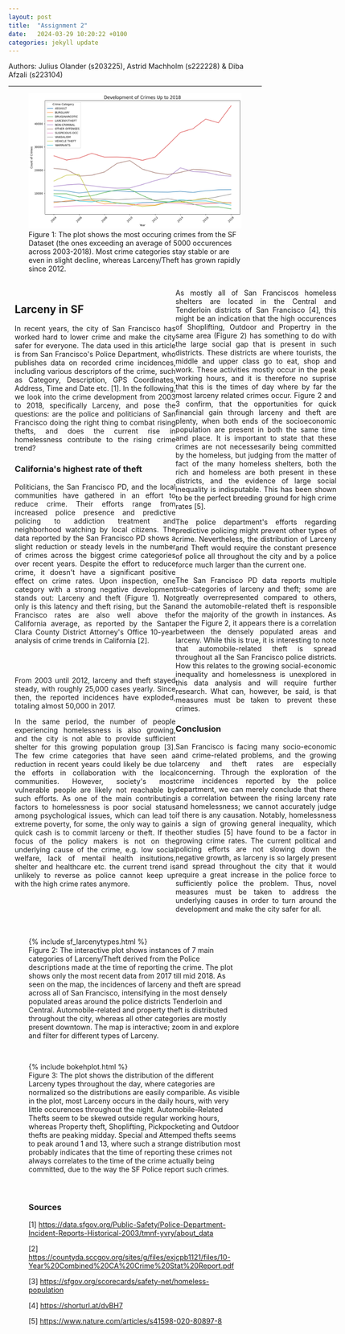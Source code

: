 ```yaml
---
layout: post
title:  "Assignment 2"
date:   2024-03-29 10:20:22 +0100
categories: jekyll update
---
```


Authors: Julius Olander (s203225), Astrid Machholm (s222228) & Diba Afzali (s223104)

---

<figure> 
<img class="article-image" src="/assets/images/crime_development.png" alt="A descriptive alt text">
<figcaption>Figure 1: The plot shows the most occuring crimes from the SF Dataset (the ones exceeding an average of 5000 occurences across 2003-2018). Most crime categories stay stable or are even in slight decline, whereas Larceny/Theft has grown rapidly since 2012. </figcaption>
</figure>


<br/>

<div class="container">
<div class="flex-grid">
  <div class="col">
    <h2 class="article-heading">Larceny in SF</h2>

<span>In recent years, the city of San Francisco has worked hard to lower crime and make the city safer for everyone. The data used in this article is from San Francisco's Police Department, who publishes data on recorded crime incidences, including various descriptors of the crime, such as Category, Description, GPS Coordinates, Address, Time and Date etc. [1]. In the following, we look into the crime development from 2003 to 2018, specifically Larceny, and pose the questions: are the police and politicians of San Francisco doing the right thing to combat rising thefts, and does the current rise in homelessness contribute to the rising crime trend? </span>
 
<h3>California's highest rate of theft </h3>

<span>Politicians, the San Francisco PD, and the local communities have gathered in an effort to reduce crime. Their efforts range from increased police presence and predictive policing to addiction treatment and neighborhood watching by local citizens. The data reported by the San Francisco PD shows a slight reduction or steady levels in the number of crimes across the biggest crime categories over recent years. Despite the effort to reduce crime, it doesn't have a significant positive effect on crime rates. Upon inspection, one category with a strong negative development stands out: Larceny and theft (Figure 1).  </span>
Not only is this latency and theft rising, but the San Francisco rates are also well above the California average, as reported by the Santa Clara County District Attorney's Office 10-year analysis of crime trends in California [2].

<br/> 

<br/>  
  
<span>From 2003 until 2012, larceny and theft stayed steady, with roughly 25,000 cases yearly. Since then, the reported incidences have exploded, totaling almost 50,000 in 2017. </span>
   
<span>In the same period, the number of people experiencing homelessness is also growing, and the city is not able to provide sufficient shelter for this growing population group [3]. The few crime categories that have seen a reduction in recent years could likely be due to the efforts in collaboration with the local communities. However, society's most vulnerable people are likely not reachable by such efforts. As one of the main contributing factors to homelessness is poor social status among psychological issues, which can lead to extreme poverty, for some, the only way to gain quick cash is to commit larceny or theft. If the focus of the policy makers is not on the underlying cause of the crime, e.g. low social welfare, lack of mentail health insitutions, shelter and healthcare etc. the current trend is unlikely to reverse as police cannot keep up with the high crime rates anymore. </span>
 

 


</div>


<div class="col">
<span>As mostly all of San Franciscos homeless shelters are located in the Central and Tenderloin districts of San Francisco [4], this might be an indication that the high occurences of Shoplifting, Outdoor and Propertry  in the same area (Figure 2) has something to do with the large social gap that is present in such districts. These districts are where tourists, the middle and upper class go to eat, shop and work. These activities mostly occur in the peak working hours, and it is therefore no suprise that this is the times of day where by far the most larceny related crimes occur. Figure 2 and 3 confirm, that the opportunities for quick financial gain through larceny and theft are plenty, when both ends of the socioeconomic population are present in both the same time and place. It is important to state that these crimes are not necessesarily being committed by the homeless, but judging from the matter of fact of the many homeless shelters, both the rich and homeless are both present in these districts, and the evidence of large social inequality is indisputable. This has been shown to be the perfect breeding ground for high crime rates [5]. </span>
<br/>  

<span>The police department's efforts regarding predictive policing might prevent other types of crime. Nevertheless, the distribution of Larceny and Theft would require the constant presence of police all throughout the city and by a police force much larger than the current one. </span>
 
<span>
The San Francisco PD data reports multiple sub-categories of larceny and theft; some are greatly overrepresented compared to others, and the automobile-related theft is responsible for the majority of the growth in instances. As per the Figure 2, it appears there is a correlation between the densely populated areas and larceny. While this is true, it is interesting to note that automobile-related theft is spread throughout all the San Francisco police districts. How this relates to the growing social-economic inequality and homelessness is unexplored in this data analysis and will require further research. What can, however, be said, is that measures must be taken to prevent these crimes.
</span>
 

<h3>Conclusion </h3>

<span>
San Francisco is facing many socio-economic and crime-related problems, and the growing larceny and theft rates are especially concerning. Through the exploration of the crime incidences reported by the police department, we can merely conclude that there is a correlation between the rising larceny rate and homelessness; we cannot accurately judge if there is any causation. Notably, homelessness is a sign of growing general inequality, which other studies [5] have found to be a factor in growing crime rates. The current political and policing efforts are not slowing down the negative growth, as larceny is so largely present and spread throughout the city that it would require a great increase in the police force to sufficiently police the problem. Thus, novel measures must be taken to address the underlying causes in order to turn around the development and make the city safer for all.
</span>

</div>
</div>


</div>

<br/>
<br/>
<figure> 
{% include sf_larcenytypes.html %}
<figcaption>Figure 2: The interactive plot shows instances of 7 main categories of Larceny/Theft derived from the Police descriptions made at the time of reporting the crime. The plot shows only the most recent data from 2017 till mid 2018. As seen on the map, the incidences of larceny and theft are spread across all of San Francisco, intensifying in the most densely populated areas around the police districts Tenderloin and Central. Automobile-related and property theft is distributed throughout the city, whereas all other categories are mostly present downtown. The map is interactive; zoom in and explore and filter for different types of Larceny. </figcaption>
</figure>
<br/>
<figure> 
{% include bokehplot.html %}
<figcaption>Figure 3: The plot shows the distribution of the different Larceny types throughout the day, where categories are normalized so the distributions are easily comparible. As visible in the plot, most Larceny occurs in the daily hours, with very little occurences throughout the night. Automobile-Related Thefts seem to be skewed outside regular working hours, whereas Property theft, Shoplifting, Pickpocketing and Outdoor thefts are peaking midday. Special and Attemped thefts seems to peak around 1 and 13, where such a strange distribution most probably indicates that the time of reporting these crimes not always correlates to the time of the crime actually being committed, due to the way the SF Police report such crimes.   </figcaption>

<br/>
<br/>
<h3>Sources </h3>

[1] https://data.sfgov.org/Public-Safety/Police-Department-Incident-Reports-Historical-2003/tmnf-yvry/about_data

[2] https://countyda.sccgov.org/sites/g/files/exjcpb1121/files/10-Year%20Combined%20CA%20Crime%20Stat%20Report.pdf

[3] https://sfgov.org/scorecards/safety-net/homeless-population

[4] https://shorturl.at/dvBH7

[5] https://www.nature.com/articles/s41598-020-80897-8 


<style>
  .container {
    text-align: justify;
    width:95%;
    max-width:1600px;
    margin:auto;
  /* use 2 col layout */
  }
  .flex-grid {
    display: flex;
    flex-wrap: wrap;
    display: grid;
    grid-template-columns: 1fr 1fr;
  }

  .col {
    /* Add additional styling as needed */
    margin: 0 auto;
    width: 320px;
    
  }
</style>